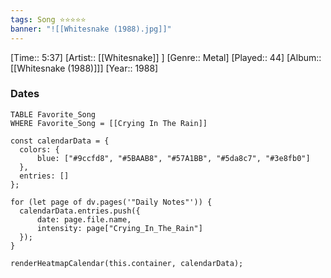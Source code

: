 ```yaml
---
tags: Song ⭐⭐⭐⭐⭐ 
banner: "![[Whitesnake (1988).jpg]]"
---
```

[Time:: 5:37]
[Artist:: [[Whitesnake]] ]
[Genre:: Metal]
[Played:: 44]
[Album:: [[Whitesnake (1988)]]]
[Year:: 1988]
### Dates
````dataview
TABLE Favorite_Song
WHERE Favorite_Song = [[Crying In The Rain]]
````

  ```dataviewjs
const calendarData = { 
	colors: { 
		blue: ["#9ccfd8", "#5BAAB8", "#57A1BB", "#5da8c7", "#3e8fb0"] 
	}, 
	entries: [] 
}; 

for (let page of dv.pages('"Daily Notes"')) { 
	calendarData.entries.push({ 
		date: page.file.name, 
		intensity: page["Crying_In_The_Rain"]
	}); 
} 

renderHeatmapCalendar(this.container, calendarData);
```
